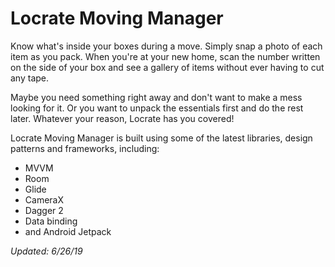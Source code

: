 # Locrate Moving Manager

Know what's inside your boxes during a move. Simply snap a photo of each item as you pack. When you're at your new home, scan the number written on the side of your box and see a gallery of items without ever having to cut any tape.

Maybe you need something right away and don't want to make a mess looking for it. Or you want to unpack the essentials first and do the rest later. Whatever your reason, Locrate has you covered!

Locrate Moving Manager is built using some of the latest libraries, design patterns and frameworks, including:

- MVVM
- Room
- Glide
- CameraX
- Dagger 2
- Data binding
- and Android Jetpack

*Updated: 6/26/19*

